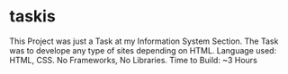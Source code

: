# taskis

This Project was just a Task at my Information System Section.
The Task was to develope any type of sites depending on HTML.
Language used: HTML, CSS.
No Frameworks, No Libraries.
Time to Build: ~3 Hours
